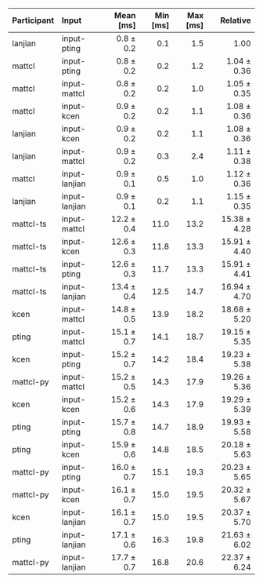 | Participant | Input | Mean [ms] | Min [ms] | Max [ms] | Relative |
|:---|:---|---:|---:|---:|---:|
| lanjian | input-pting | 0.8 ± 0.2 | 0.1 | 1.5 | 1.00 |
| mattcl | input-pting | 0.8 ± 0.2 | 0.2 | 1.2 | 1.04 ± 0.36 |
| mattcl | input-mattcl | 0.8 ± 0.2 | 0.2 | 1.0 | 1.05 ± 0.35 |
| mattcl | input-kcen | 0.9 ± 0.2 | 0.2 | 1.1 | 1.08 ± 0.36 |
| lanjian | input-kcen | 0.9 ± 0.2 | 0.2 | 1.1 | 1.08 ± 0.36 |
| lanjian | input-mattcl | 0.9 ± 0.2 | 0.3 | 2.4 | 1.11 ± 0.38 |
| mattcl | input-lanjian | 0.9 ± 0.1 | 0.5 | 1.0 | 1.12 ± 0.36 |
| lanjian | input-lanjian | 0.9 ± 0.1 | 0.2 | 1.1 | 1.15 ± 0.35 |
| mattcl-ts | input-mattcl | 12.2 ± 0.4 | 11.0 | 13.2 | 15.38 ± 4.28 |
| mattcl-ts | input-kcen | 12.6 ± 0.3 | 11.8 | 13.3 | 15.91 ± 4.40 |
| mattcl-ts | input-pting | 12.6 ± 0.3 | 11.7 | 13.3 | 15.91 ± 4.41 |
| mattcl-ts | input-lanjian | 13.4 ± 0.4 | 12.5 | 14.7 | 16.94 ± 4.70 |
| kcen | input-mattcl | 14.8 ± 0.5 | 13.9 | 18.2 | 18.68 ± 5.20 |
| pting | input-mattcl | 15.1 ± 0.7 | 14.1 | 18.7 | 19.15 ± 5.35 |
| kcen | input-pting | 15.2 ± 0.7 | 14.2 | 18.4 | 19.23 ± 5.38 |
| mattcl-py | input-mattcl | 15.2 ± 0.5 | 14.3 | 17.9 | 19.26 ± 5.36 |
| kcen | input-kcen | 15.2 ± 0.6 | 14.3 | 17.9 | 19.29 ± 5.39 |
| pting | input-pting | 15.7 ± 0.8 | 14.7 | 18.9 | 19.93 ± 5.58 |
| pting | input-kcen | 15.9 ± 0.6 | 14.8 | 18.5 | 20.18 ± 5.63 |
| mattcl-py | input-pting | 16.0 ± 0.7 | 15.1 | 19.3 | 20.23 ± 5.65 |
| mattcl-py | input-kcen | 16.1 ± 0.7 | 15.0 | 19.5 | 20.32 ± 5.67 |
| kcen | input-lanjian | 16.1 ± 0.7 | 15.0 | 19.5 | 20.37 ± 5.70 |
| pting | input-lanjian | 17.1 ± 0.6 | 16.3 | 19.8 | 21.63 ± 6.02 |
| mattcl-py | input-lanjian | 17.7 ± 0.7 | 16.8 | 20.6 | 22.37 ± 6.24 |
